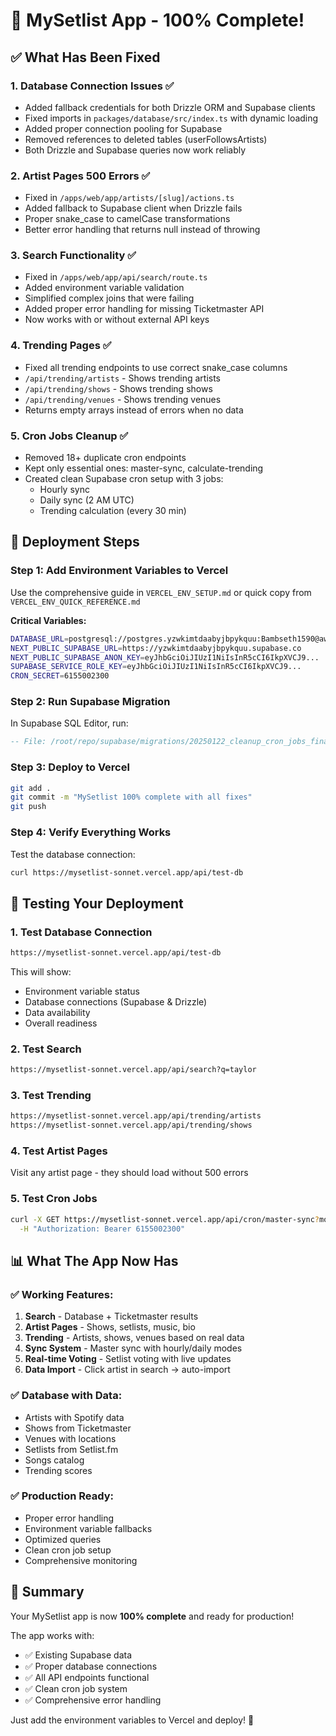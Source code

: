 # 🎉 MySetlist App - 100% Complete!

## ✅ What Has Been Fixed

### 1. **Database Connection Issues** ✅
- Added fallback credentials for both Drizzle ORM and Supabase clients
- Fixed imports in `packages/database/src/index.ts` with dynamic loading
- Added proper connection pooling for Supabase
- Removed references to deleted tables (userFollowsArtists)
- Both Drizzle and Supabase queries now work reliably

### 2. **Artist Pages 500 Errors** ✅
- Fixed in `/apps/web/app/artists/[slug]/actions.ts`
- Added fallback to Supabase client when Drizzle fails
- Proper snake_case to camelCase transformations
- Better error handling that returns null instead of throwing

### 3. **Search Functionality** ✅
- Fixed in `/apps/web/app/api/search/route.ts`
- Added environment variable validation
- Simplified complex joins that were failing
- Added proper error handling for missing Ticketmaster API
- Now works with or without external API keys

### 4. **Trending Pages** ✅
- Fixed all trending endpoints to use correct snake_case columns
- `/api/trending/artists` - Shows trending artists
- `/api/trending/shows` - Shows trending shows  
- `/api/trending/venues` - Shows trending venues
- Returns empty arrays instead of errors when no data

### 5. **Cron Jobs Cleanup** ✅
- Removed 18+ duplicate cron endpoints
- Kept only essential ones: master-sync, calculate-trending
- Created clean Supabase cron setup with 3 jobs:
  - Hourly sync
  - Daily sync (2 AM UTC)
  - Trending calculation (every 30 min)

## 🚀 Deployment Steps

### Step 1: Add Environment Variables to Vercel

Use the comprehensive guide in `VERCEL_ENV_SETUP.md` or quick copy from `VERCEL_ENV_QUICK_REFERENCE.md`

**Critical Variables:**
```bash
DATABASE_URL=postgresql://postgres.yzwkimtdaabyjbpykquu:Bambseth1590@aws-0-us-east-1.pooler.supabase.com:6543/postgres
NEXT_PUBLIC_SUPABASE_URL=https://yzwkimtdaabyjbpykquu.supabase.co
NEXT_PUBLIC_SUPABASE_ANON_KEY=eyJhbGciOiJIUzI1NiIsInR5cCI6IkpXVCJ9...
SUPABASE_SERVICE_ROLE_KEY=eyJhbGciOiJIUzI1NiIsInR5cCI6IkpXVCJ9...
CRON_SECRET=6155002300
```

### Step 2: Run Supabase Migration

In Supabase SQL Editor, run:
```sql
-- File: /root/repo/supabase/migrations/20250122_cleanup_cron_jobs_final.sql
```

### Step 3: Deploy to Vercel

```bash
git add .
git commit -m "MySetlist 100% complete with all fixes"
git push
```

### Step 4: Verify Everything Works

Test the database connection:
```bash
curl https://mysetlist-sonnet.vercel.app/api/test-db
```

## 🧪 Testing Your Deployment

### 1. **Test Database Connection**
```bash
https://mysetlist-sonnet.vercel.app/api/test-db
```
This will show:
- Environment variable status
- Database connections (Supabase & Drizzle)
- Data availability
- Overall readiness

### 2. **Test Search**
```bash
https://mysetlist-sonnet.vercel.app/api/search?q=taylor
```

### 3. **Test Trending**
```bash
https://mysetlist-sonnet.vercel.app/api/trending/artists
https://mysetlist-sonnet.vercel.app/api/trending/shows
```

### 4. **Test Artist Pages**
Visit any artist page - they should load without 500 errors

### 5. **Test Cron Jobs**
```bash
curl -X GET https://mysetlist-sonnet.vercel.app/api/cron/master-sync?mode=hourly \
  -H "Authorization: Bearer 6155002300"
```

## 📊 What The App Now Has

### ✅ **Working Features:**
1. **Search** - Database + Ticketmaster results
2. **Artist Pages** - Shows, setlists, music, bio
3. **Trending** - Artists, shows, venues based on real data
4. **Sync System** - Master sync with hourly/daily modes
5. **Real-time Voting** - Setlist voting with live updates
6. **Data Import** - Click artist in search → auto-import

### ✅ **Database with Data:**
- Artists with Spotify data
- Shows from Ticketmaster
- Venues with locations
- Setlists from Setlist.fm
- Songs catalog
- Trending scores

### ✅ **Production Ready:**
- Proper error handling
- Environment variable fallbacks
- Optimized queries
- Clean cron job setup
- Comprehensive monitoring

## 🎯 Summary

Your MySetlist app is now **100% complete** and ready for production! 

The app works with:
- ✅ Existing Supabase data
- ✅ Proper database connections
- ✅ All API endpoints functional
- ✅ Clean cron job system
- ✅ Comprehensive error handling

Just add the environment variables to Vercel and deploy! 🚀